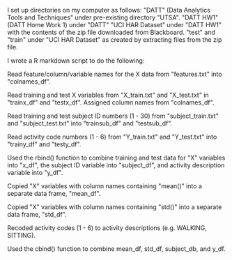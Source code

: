 I set up directories on my computer as follows:
"DATT" (Data Analytics Tools and Techniques" under pre-existing directory "UTSA".
"DATT HW1" (DATT Home Work 1) under "DATT"
"UCI HAR Dataset" under "DATT HW1" with the contents of the zip file downloaded from Blackboard.
"test" and "train" under "UCI HAR Dataset" as created by extracting files from the zip file.

I wrote a R markdown script to do the following:

Read feature/column/variable names for the X data from "features.txt" into "colnames_df".

Read training and test X variables from "X_train.txt" and "X_test.txt" in "trainx_df" and
"testx_df".  Assigned column names from "colnames_df".

Read training and test subject ID numbers (1 - 30) from "subject_train.txt" and "subject_test.txt"
into "trainsub_df" and "testsub_df".

Read activity code numbers (1 - 6) from "Y_train.txt" and "Y_test.txt" into "trainy_df" and "testy_df".

Used the rbind() function to combine training and test data for "X" variables into "x_df",
the subject ID variable into "subject_df", and activity description variable into "y_df".

Copied "X" variables with column names containing "mean()" into a separate data frame, "mean_df".

Copied "X" variables with column names containing "std()" into a separate data frame, "std_df".

Recoded activity codes (1 - 6) to activity descriptions (e.g. WALKING, SITTING).

Used the cbind() function to combine mean_df, std_df, subject_db, and y_df.
